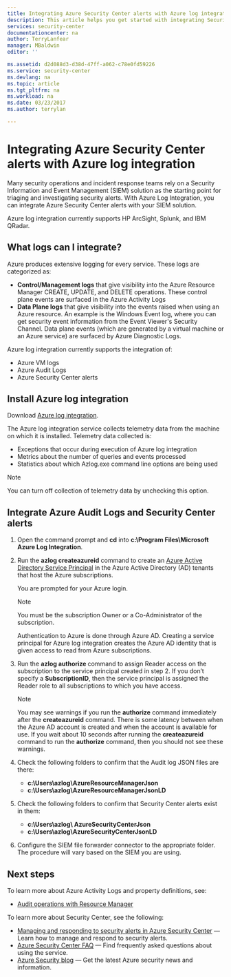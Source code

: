 ```yaml
---
title: Integrating Azure Security Center alerts with Azure log integration | Microsoft Docs
description: This article helps you get started with integrating Security Center alerts with Azure log integration.
services: security-center
documentationcenter: na
author: TerryLanfear
manager: MBaldwin
editor: ''

ms.assetid: d2d088d3-d38d-47ff-a062-c78e0fd59226
ms.service: security-center
ms.devlang: na
ms.topic: article
ms.tgt_pltfrm: na
ms.workload: na
ms.date: 03/23/2017
ms.author: terrylan

---
```

# Integrating Azure Security Center alerts with Azure log integration
Many security operations and incident response teams rely on a Security Information and Event Management (SIEM) solution as the starting point for triaging and investigating security alerts. With Azure Log Integration, you can integrate Azure Security Center alerts with your SIEM solution.

Azure log integration currently supports HP ArcSight, Splunk, and IBM QRadar.

## What logs can I integrate?
Azure produces extensive logging for every service. These logs are categorized as:

* **Control/Management logs** that give visibility into the Azure Resource Manager CREATE, UPDATE, and DELETE operations. These control plane events are surfaced in the Azure Activity Logs
* **Data Plane logs** that give visibility into the events raised when using an Azure resource. An example is the Windows Event log, where you can get security event information from the Event Viewer's Security Channel. Data plane events (which are generated by a virtual machine or an Azure service) are surfaced by Azure Diagnostic Logs.

Azure log integration currently supports the integration of:

* Azure VM logs
* Azure Audit Logs
* Azure Security Center alerts

## Install Azure log integration
Download [Azure log integration](https://www.microsoft.com/download/details.aspx?id=53324).

The Azure log integration service collects telemetry data from the machine on which it is installed.  Telemetry data collected is:

* Exceptions that occur during execution of Azure log integration
* Metrics about the number of queries and events processed
* Statistics about which Azlog.exe command line options are being used

> [!NOTE]
> You can turn off collection of telemetry data by unchecking this option.
>
>

## Integrate Azure Audit Logs and Security Center alerts
1. Open the command prompt and **cd** into **c:\Program Files\Microsoft Azure Log Integration**.
2. Run the **azlog createazureid** command to create an [Azure Active Directory Service Principal](../active-directory/active-directory-application-objects.md) in the Azure Active Directory (AD) tenants that host the Azure subscriptions.

    You are prompted for your Azure login.

   > [!NOTE]
   > You must be the subscription Owner or a Co-Administrator of the subscription.
   >
   >

    Authentication to Azure is done through Azure AD.  Creating a service principal for Azure log integration creates the Azure AD identity that is given access to read from Azure subscriptions.
3. Run the **azlog authorize <SubscriptionID>** command to assign Reader access on the subscription to the service principal created in step 2. If you don’t specify a **SubscriptionID**, then the service principal is assigned the Reader role to all subscriptions to which you have access.

   > [!NOTE]
   > You may see warnings if you run the **authorize** command immediately after the **createazureid** command. There is some latency between when the Azure AD account is created and when the account is available for use. If you wait about 10 seconds after running the **createazureid** command to run the **authorize** command, then you should not see these warnings.
   >
   >
4. Check the following folders to confirm that the Audit log JSON files are there:

   * **c:\Users\azlog\AzureResourceManagerJson**
   * **c:\Users\azlog\AzureResourceManagerJsonLD**
5. Check the following folders to confirm that Security Center alerts exist in them:

   * **c:\Users\azlog\ AzureSecurityCenterJson**
   * **c:\Users\azlog\AzureSecurityCenterJsonLD**
6. Configure the SIEM file forwarder connector to the appropriate folder. The procedure will vary based on the SIEM you are using.

## Next steps
To learn more about Azure Activity Logs and property definitions, see:

* [Audit operations with Resource Manager](../azure-resource-manager/resource-group-audit.md)

To learn more about Security Center, see the following:

* [Managing and responding to security alerts in Azure Security Center](security-center-managing-and-responding-alerts.md) — Learn how to manage and respond to security alerts.
* [Azure Security Center FAQ](security-center-faq.md) — Find frequently asked questions about using the service.
* [Azure Security blog](http://blogs.msdn.com/b/azuresecurity/) — Get the latest Azure security news and information.
